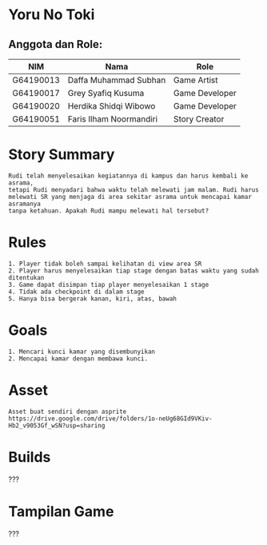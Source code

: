 # Yoru No Toki 

## Anggota dan Role:
<table>
    <thead>
        <tr>
            <th>NIM</th>
            <th>Nama</th>
            <th>Role</th>
        </tr>
    </thead>
    <tbody>
        <tr>
            <td>G64190013</td>
            <td>Daffa Muhammad Subhan</td>
            <td>Game Artist</td>
        </tr>
        <tr>
            <td>G64190017</td>
            <td>Grey Syafiq Kusuma</td>
            <td>Game Developer</td>
        </tr>
        <tr>
            <td>G64190020</td>
            <td>Herdika Shidqi Wibowo</td>
            <td>Game Developer</td>
        </tr>
        <tr>
            <td>G64190051</td>
            <td>Faris Ilham Noormandiri</td>
            <td>Story Creator</td>
        </tr>
    </tbody>
</table>

# Story Summary
```
Rudi telah menyelesaikan kegiatannya di kampus dan harus kembali ke asrama, 
tetapi Rudi menyadari bahwa waktu telah melewati jam malam. Rudi harus 
melewati SR yang menjaga di area sekitar asrama untuk mencapai kamar asramanya 
tanpa ketahuan. Apakah Rudi mampu melewati hal tersebut?
```

# Rules
```
1. Player tidak boleh sampai kelihatan di view area SR
2. Player harus menyelesaikan tiap stage dengan batas waktu yang sudah ditentukan
3. Game dapat disimpan tiap player menyelesaikan 1 stage
4. Tidak ada checkpoint di dalam stage
5. Hanya bisa bergerak kanan, kiri, atas, bawah
```

# Goals
```
1. Mencari kunci kamar yang disembunyikan
2. Mencapai kamar dengan membawa kunci.
```

# Asset
```
Asset buat sendiri dengan asprite
https://drive.google.com/drive/folders/1o-neUg68GId9VKiv-Hb2_v9053Gf_wSN?usp=sharing
```

# Builds
???

# Tampilan Game
???
